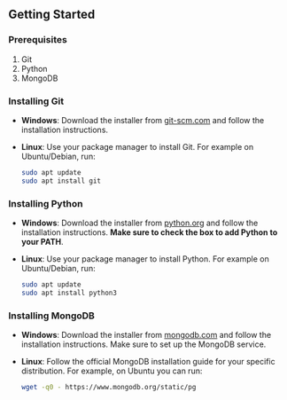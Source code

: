 ## Getting Started

### Prerequisites
1. Git
2. Python
3. MongoDB

### Installing Git

- **Windows**: Download the installer from [git-scm.com](https://git-scm.com/download/win) and follow the installation instructions.

- **Linux**: Use your package manager to install Git. For example on Ubuntu/Debian, run:
    ```bash
    sudo apt update
    sudo apt install git
    ```

### Installing Python

- **Windows**: Download the installer from [python.org](https://www.python.org/downloads/windows/) and follow the installation instructions.
**Make sure to check the box to add Python to your PATH**.

- **Linux**: Use your package manager to install Python. For example on Ubuntu/Debian, run:
    ```bash
    sudo apt update
    sudo apt install python3
    ```

### Installing MongoDB

- **Windows**: Download the installer from [mongodb.com](https://mongodb.com/try/download/community) and follow the installation instructions. Make sure to set up the MongoDB service.

- **Linux**: Follow the official MongoDB installation guide for your specific distribution. For example, on Ubuntu you can run: 
    ```bash
    wget -q0 - https://www.mongodb.org/static/pg
    ```